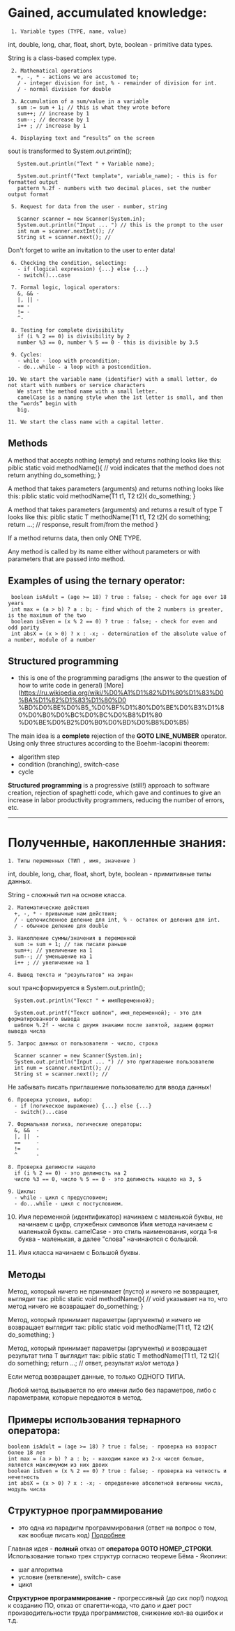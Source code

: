 # Gained, accumulated knowledge:

     1. Variable types (TYPE, name, value)
int, double, long, char, float, short, byte, boolean - primitive data types.

String is a class-based complex type.

     2. Mathematical operations
       +, -, * - actions we are accustomed to;
       / - integer division for int, % - remainder of division for int.
       / - normal division for double

     3. Accumulation of a sum/value in a variable
       sum := sum + 1; // this is what they wrote before
       sum++; // increase by 1
       sum--; // decrease by 1
       i++ ; // increase by 1

     4. Displaying text and “results” on the screen
sout is transformed to System.out.println();

       System.out.println("Text " + Variable name);

       System.out.printf("Text template", variable_name); - this is for formatted output
       pattern %.2f - numbers with two decimal places, set the number output format

     5. Request for data from the user - number, string

       Scanner scanner = new Scanner(System.in);
       System.out.println("Input ... ") // this is the prompt to the user
       int num = scanner.nextInt(); //
       String st = scanner.next(); //

Don't forget to write an invitation to the user to enter data!

     6. Checking the condition, selecting:
       - if (logical expression) {...} else {...}
       - switch()...case

     7. Formal logic, logical operators:
       &, && -
       |, || -
       == -
       != -
       ^-

     8. Testing for complete divisibility
       if (i % 2 == 0) is divisibility by 2
       number %3 == 0, number % 5 == 0 - this is divisible by 3.5

     9. Cycles:
       - while - loop with precondition;
       - do...while - a loop with a postcondition.

    10. We start the variable name (identifier) with a small letter, do not start with numbers or service characters
       We start the method name with a small letter.
       camelCase is a naming style when the 1st letter is small, and then the “words” begin with
       big.

    11. We start the class name with a capital letter.

## Methods
A method that accepts nothing (empty) and returns nothing looks like this:
piblic static void methodName(){ // void indicates that the method does not return anything
do_something;
}

A method that takes parameters (arguments) and returns nothing looks like this:
piblic static void methodName(T1 t1, T2 t2){
do_something;
}

A method that takes parameters (arguments) and returns a result of type T looks like this:
piblic static T methodName(T1 t1, T2 t2){
do something;
return ...; // response, result from/from the method
}

If a method returns data, then only ONE TYPE.

Any method is called by its name either without parameters or with parameters that are passed
into method.

## Examples of using the ternary operator:

     boolean isAdult = (age >= 18) ? true : false; - check for age over 18 years
     int max = (a > b) ? a : b; - find which of the 2 numbers is greater, is the maximum of the two
     boolean isEven = (x % 2 == 0) ? true : false; - check for even and odd parity
     int absX = (x > 0) ? x : -x; - determination of the absolute value of a number, module of a number

## Structured programming
- this is one of the programming paradigms (the answer to the question of how to write code in general)
  [More](https://ru.wikipedia.org/wiki/%D0%A1%D1%82%D1%80%D1%83%D0%BA%D1%82%D1%83%D1%80%D0 %BD%D0%BE%D0%B5_%D0%BF%D1%80%D0%BE%D0%B3%D1%80%D0%B0%D0%BC%D0%BC%D0%B8%D1%80 %D0%BE%D0%B2%D0%B0%D0%BD%D0%B8%D0%B5)

The main idea is a **complete** rejection of the **GOTO LINE_NUMBER** operator.
Using only three structures according to the Boehm-Iacopini theorem:
- algorithm step
- condition (branching), switch-case
- cycle

**Structured programming** is a progressive (still!) approach to software creation,
rejection of spaghetti code, which gave and continues to give an increase in labor productivity
programmers, reducing the number of errors, etc.

_________________________________

# Полученные, накопленные знания:

    1. Типы переменных (ТИП , имя, значение )
int, double, long, char, float, short, byte, boolean - примитивные типы данных.

String - сложный тип на основе класса.

    2. Математические действия
      +, -, * - привычные нам действия; 
      / - целочисленное деление для int, % - остаток от деления для int.
      / - обычное деление для double

    3. Накопление суммы/значения в переменной
      sum := sum + 1; // так писали раньше
      sum++; // увеличение на 1
      sum--; // уменьшение на 1
      i++ ; // увеличение на 1

    4. Вывод текста и "результатов" на экран
sout трансформируется в System.out.println();

      System.out.println("Текст " + имяПеременной);

      System.out.printf("Текст шаблон", имя_переменной); - это для форматированного вывода
      шаблон %.2f - числа с двумя знаками после запятой, задаем формат вывода числа

    5. Запрос данных от пользователя - число, строка

      Scanner scanner = new Scanner(System.in);
      System.out.println("Input ... ") // это приглашение пользователю
      int num = scanner.nextInt(); // 
      String st = scanner.next(); // 

Не забывать писать приглашение пользователю для ввода данных!

    6. Проверка условия, выбор:
      - if (логическое выражение) {...} else {...}  
      - switch()...case

    7. Формальная логика, логические операторы:
      &, &&  - 
      |, ||  -
      ==     - 
      !=     - 
      ^      - 

    8. Проверка делимости нацело 
      if (i % 2 == 0) - это делимость на 2
      число %3 == 0, число % 5 == 0 - это делимость нацело на 3, 5

    9. Циклы:
      - while - цикл c предусловием; 
      - do...while - цикл с постусловием.

   10. Имя переменной (идентификатор) начинаем с маленькой буквы, не начинаем с цифр, служебных символов
      Имя метода начинаем с маленькой буквы.
      camelCase - это стиль наименования, когда 1-я буква - маленькая, а далее "слова" начинаются с 
      большой.

   11. Имя класса начинаем с Большой буквы.

## Методы
Метод, который ничего не принимает (пусто) и ничего не возвращает, выглядит так:
      piblic static void methodName(){ // void указывает на то, что метод ничего не возвращает
         do_something;
      }

Метод, который принимает параметры (аргументы) и ничего не возвращает выглядит так:
      piblic static void methodName(T1 t1, T2 t2){
         do_something;
      }

Метод, который принимает параметры (аргументы) и возвращает результат типа T выглядит так:
      piblic static T methodName(T1 t1, T2 t2){
         do something;
         return ...; // ответ, результат из/от метода
      }

Если метод возвращает данные, то только ОДНОГО ТИПА.

Любой метод вызывается по его имени либо без параметров, либо с параметрами, которые передаются
в метод.

## Примеры использования тернарного оператора:

    boolean isAdult = (age >= 18) ? true : false; - проверка на возраст более 18 лет
    int max = (a > b) ? a : b; - находим какое из 2-х чисел больше, является максимумом из них двоих
    boolean isEven = (x % 2 == 0) ? true : false; - проверка на четность и нечетность
    int absX = (x > 0) ? x : -x; - определение абсолютной величины числа, модуль числа

## Структурное программирование
- это одна из парадигм программирования (ответ на вопрос о том, как вообще писать код)
  [Подробнее](https://ru.wikipedia.org/wiki/%D0%A1%D1%82%D1%80%D1%83%D0%BA%D1%82%D1%83%D1%80%D0%BD%D0%BE%D0%B5_%D0%BF%D1%80%D0%BE%D0%B3%D1%80%D0%B0%D0%BC%D0%BC%D0%B8%D1%80%D0%BE%D0%B2%D0%B0%D0%BD%D0%B8%D0%B5)

Главная идея - **полный** отказ от **оператора GOTO НОМЕР_СТРОКИ**.
Использование только трех структур согласно теореме Бёма - Якопини:
- шаг алгоритма
- условие (ветвление), switch- case
- цикл

**Структурное программирование** - прогрессивный (до сих пор!) подход к созданию ПО,
отказ от спагетти-кода, что дало и дает рост производительности труда
программистов, снижение кол-ва ошибок и т.д.
